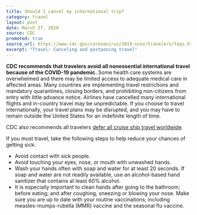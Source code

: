 ```yaml
---
title: Should I cancel my international trip?
category: travel
layout: post
date: March 27, 2020
source: CDC
promoted: true
source_url: https://www.cdc.gov/coronavirus/2019-ncov/travelers/faqs.html#canceling-postponing-travel
excerpt: "Travel: Canceling and postponing travel"
---
```


**CDC recommends that travelers avoid all nonessential international travel because of the COVID-19 pandemic.** Some health care systems are overwhelmed and there may be limited access to adequate medical care in affected areas. Many countries are implementing travel restrictions and mandatory quarantines, closing borders, and prohibiting non-citizens from entry with little advance notice. Airlines have cancelled many international flights and in-country travel may be unpredictable. If you choose to travel internationally, your travel plans may be disrupted, and you may have to remain outside the United States for an indefinite length of time.

CDC also recommends all travelers [defer all cruise ship travel worldwide](https://wwwnc.cdc.gov/travel/page/covid-19-cruise-ship).

If you must travel, take the following steps to help reduce your chances of getting sick:

- Avoid contact with sick people.
- Avoid touching your eyes, nose, or mouth with unwashed hands.
- Wash your hands often with soap and water for at least 20 seconds. If soap and water are not readily available, use an alcohol-based hand sanitizer that contains at least 60% alcohol.
- It is especially important to clean hands after going to the bathroom; before eating; and after coughing, sneezing or blowing your nose.
Make sure you are up to date with your routine vaccinations, including measles-mumps-rubella (MMR) vaccine and the seasonal flu vaccine.